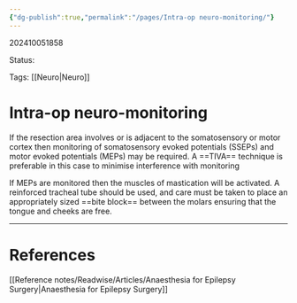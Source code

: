 ```yaml
---
{"dg-publish":true,"permalink":"/pages/Intra-op neuro-monitoring/"}
---
```



202410051858

Status: 

Tags:  [[Neuro\|Neuro]]

# Intra-op neuro-monitoring

If the resection area involves or is adjacent to the somatosensory or motor cortex then monitoring of somatosensory evoked potentials (SSEPs) and motor evoked potentials (MEPs) may be required. A ==TIVA== technique is preferable in this case to minimise interference with monitoring

If MEPs are monitored then the muscles of mastication will be activated. A reinforced tracheal tube should be used, and care must be taken to place an appropriately sized ==bite block== between the molars ensuring that the tongue and cheeks are free.








___
# References
[[Reference notes/Readwise/Articles/Anaesthesia for Epilepsy Surgery\|Anaesthesia for Epilepsy Surgery]]


